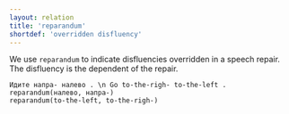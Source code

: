 ```yaml
---
layout: relation
title: 'reparandum'
shortdef: 'overridden disfluency'
---
```


We use `reparandum` to indicate disfluencies overridden in a speech
repair. The disfluency is the dependent of the repair.

~~~ sdparse
Идите напра- налево . \n Go to-the-righ- to-the-left .
reparandum(налево, напра-)
reparandum(to-the-left, to-the-righ-)
~~~
<!-- Interlanguage links updated Út zář 29 20:23:43 CEST 2020 -->
